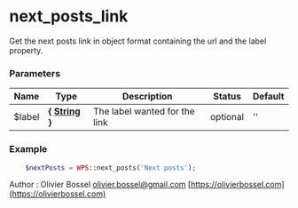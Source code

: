 # next_posts_link

Get the next posts link in object format containing the url and the label property.


### Parameters
Name  |  Type  |  Description  |  Status  |  Default
------------  |  ------------  |  ------------  |  ------------  |  ------------
$label  |  **{ [String](http://php.net/manual/en/language.types.string.php) }**  |  The label wanted for the link  |  optional  |  ''

### Example
```php
	$nextPosts = WPS::next_posts('Next posts');
```
Author : Olivier Bossel [olivier.bossel@gmail.com](mailto:olivier.bossel@gmail.com) [https://olivierbossel.com](https://olivierbossel.com)